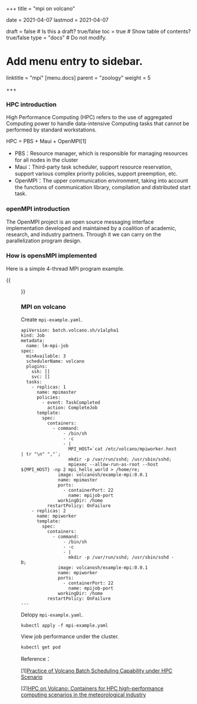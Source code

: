 +++
title =  "mpi on volcano"

date = 2021-04-07
lastmod = 2021-04-07

draft = false  # Is this a draft? true/false
toc = true  # Show table of contents? true/false
type = "docs"  # Do not modify.

# Add menu entry to sidebar.
linktitle = "mpi"
[menu.docs]
  parent = "zoology"
  weight = 5

+++



### HPC introduction

High Performance Computing (HPC) refers to the use of aggregated Computing power to handle data-intensive Computing tasks that cannot be performed by standard workstations.

HPC = PBS + Maui + OpenMPI[1]

- PBS：Resource manager, which is responsible for managing resources for all nodes in the cluster
- Maui：Third-party task scheduler, support resource reservation, support various complex priority policies, support preemption, etc.
- OpenMPI：The upper communication environment, taking into account the functions of communication library, compilation and distributed start task.

### openMPI introduction

The OpenMPI project is an open source messaging interface implementation developed and maintained by a coalition of academic, research, and industry partners. Through it we can carry on the parallelization program design.

### How is opensMPI implemented

Here is a simple 4-thread MPI program example.

{{<figure library="1" src="mpi1.png" title="The working principle of mpi">}}



### MPI on volcano

Create `mpi-example.yaml`.

```
apiVersion: batch.volcano.sh/v1alpha1
kind: Job
metadata:
  name: lm-mpi-job
spec:
  minAvailable: 3
  schedulerName: volcano
  plugins:
    ssh: []
    svc: []
  tasks:
    - replicas: 1
      name: mpimaster
      policies:
        - event: TaskCompleted
          action: CompleteJob
      template:
        spec:
          containers:
            - command:
                - /bin/sh
                - -c
                - |
                  MPI_HOST=`cat /etc/volcano/mpiworker.host | tr "\n" ","`;
                  mkdir -p /var/run/sshd; /usr/sbin/sshd;
                  mpiexec --allow-run-as-root --host ${MPI_HOST} -np 2 mpi_hello_world > /home/re;
              image: volcanosh/example-mpi:0.0.1
              name: mpimaster
              ports:
                - containerPort: 22
                  name: mpijob-port
              workingDir: /home
          restartPolicy: OnFailure
    - replicas: 2
      name: mpiworker
      template:
        spec:
          containers:
            - command:
                - /bin/sh
                - -c
                - |
                  mkdir -p /var/run/sshd; /usr/sbin/sshd -D;
              image: volcanosh/example-mpi:0.0.1
              name: mpiworker
              ports:
                - containerPort: 22
                  name: mpijob-port
              workingDir: /home
          restartPolicy: OnFailure
---

```

Delopy `mpi-example.yaml`.

```
kubectl apply -f mpi-example.yaml
```

View job performance under the cluster.

```
kubectl get pod
```



Reference：

[1][Practice of Volcano Batch Scheduling Capability under HPC Scenario](http://live.vhall.com/596863286)

[2][HPC on Volcano: Containers for HPC high-performance computing scenarios in the meteorological industry](https://mp.weixin.qq.com/s/wLIoJeUSey9tzOCV6GZRig)


